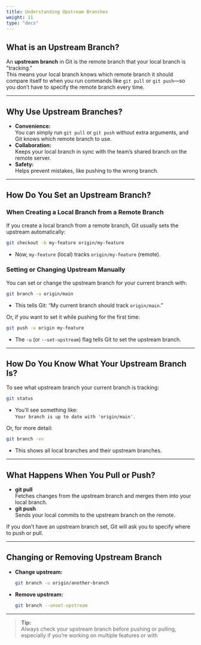 ```yaml
---
title: Understanding Upstream Branches
weight: 11
type: "docs"
---
```


## What is an Upstream Branch?

An **upstream branch** in Git is the remote branch that your local branch is "tracking."  
This means your local branch knows which remote branch it should compare itself to when you run commands like `git pull` or `git push`—so you don’t have to specify the remote branch every time.

---

## Why Use Upstream Branches?

- **Convenience:**  
  You can simply run `git pull` or `git push` without extra arguments, and Git knows which remote branch to use.
- **Collaboration:**  
  Keeps your local branch in sync with the team’s shared branch on the remote server.
- **Safety:**  
  Helps prevent mistakes, like pushing to the wrong branch.

---

## How Do You Set an Upstream Branch?

### When Creating a Local Branch from a Remote Branch

If you create a local branch from a remote branch, Git usually sets the upstream automatically:

```bash
git checkout -b my-feature origin/my-feature
```
- Now, `my-feature` (local) tracks `origin/my-feature` (remote).

### Setting or Changing Upstream Manually

You can set or change the upstream branch for your current branch with:

```bash
git branch -u origin/main
```
- This tells Git: “My current branch should track `origin/main`.”

Or, if you want to set it while pushing for the first time:

```bash
git push -u origin my-feature
```
- The `-u` (or `--set-upstream`) flag tells Git to set the upstream branch.

---

## How Do You Know What Your Upstream Branch Is?

To see what upstream branch your current branch is tracking:

```bash
git status
```
- You’ll see something like:  
  `Your branch is up to date with 'origin/main'.`

Or, for more detail:

```bash
git branch -vv
```
- This shows all local branches and their upstream branches.

---

## What Happens When You Pull or Push?

- **git pull**  
  Fetches changes from the upstream branch and merges them into your local branch.
- **git push**  
  Sends your local commits to the upstream branch on the remote.

If you don’t have an upstream branch set, Git will ask you to specify where to push or pull.

---

## Changing or Removing Upstream Branch

- **Change upstream:**
  ```bash
  git branch -u origin/another-branch
  ```
- **Remove upstream:**
  ```bash
  git branch --unset-upstream
  ```

---

> **Tip:**  
> Always check your upstream branch before pushing or pulling, especially if you’re working on multiple features or with